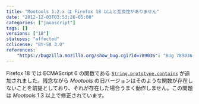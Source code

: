 ```yaml
---
title: "Mootools 1.2.x は Firefox 18 以上と互換性がありません"
date: "2012-12-03T03:53:26-05:00"
categories: ["javascript"]
tags: []
versions: ["18"]
statuses: "affected"
cclicense: "BY-SA 3.0"
references:
    "https://bugzilla.mozilla.org/show_bug.cgi?id=789036": "Bug 789036 – Mootools 1.2.x was broken by String.prototype.contains"
---
```

Firefox 18 では ECMAScript 6 の関数である [`String.prototype.contains`](https://developer.mozilla.org/ja/docs/JavaScript/Reference/Global_Objects/String/contains) が追加されました。残念ながら *Mootools* の旧バージョンはそのような関数が存在しないことを前提としており、それが存在した場合うまく動作しません。この問題は *Mootools* 1.3 以上で修正されています。
